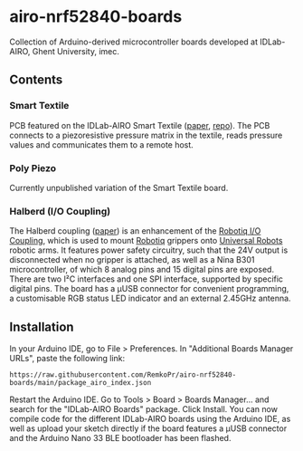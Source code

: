 # airo-nrf52840-boards
Collection of Arduino-derived microcontroller boards developed at IDLab-AIRO, Ghent University, imec.

## Contents
### Smart Textile
PCB featured on the IDLab-AIRO Smart Textile ([paper](https://doi.org/10.3390/s22010222), [repo](https://github.com/RemkoPr/smart_textile_public)). The PCB connects to a piezoresistive pressure matrix in the textile, reads pressure values and communicates them to a remote host.
### Poly Piezo
Currently unpublished variation of the Smart Textile board.
### Halberd (I/O Coupling)
The Halberd coupling ([paper](https://doi.org/10.48550/arXiv.2309.05792)) is an enhancement of the [Robotiq I/O Coupling](https://blog.robotiq.com/robotiq-i/o-coupling-a-new-cable-management-solution), which is used to mount [Robotiq](https://robotiq.com/) grippers onto [Universal Robots](https://www.universal-robots.com/) robotic arms. It features power safety circuitry, such that the 24V output is disconnected when no gripper is attached, as well as a Nina B301 microcontroller, of which 8 analog pins and 15 digital pins are exposed. There are two I²C interfaces and one SPI interface, supported by specific digital pins. The board has a µUSB connector for convenient programming, a customisable RGB status LED indicator and an external 2.45GHz antenna.

## Installation
In your Arduino IDE, go to File > Preferences. In "Additional Boards Manager URLs", paste the following link:

 `https://raw.githubusercontent.com/RemkoPr/airo-nrf52840-boards/main/package_airo_index.json`
 
 Restart the Arduino IDE. Go to Tools > Board > Boards Manager... and search for the "IDLab-AIRO Boards" package.
 Click Install. You can now compile code for the different IDLab-AIRO boards using the Arduino IDE, as well as upload your sketch directly if the board features a µUSB connector and the Arduino Nano 33 BLE bootloader has been flashed.

